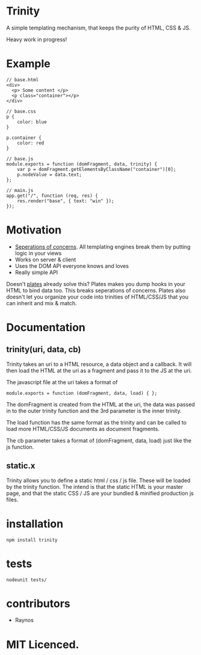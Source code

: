 # Trinity

A simple templating mechanism, that keeps the purity of HTML, CSS & JS.

Heavy work in progress!

# Example

	// base.html
	<div>
	  <p> Some content </p>
	  <p class="container"></p>
	</div>

	// base.css
	p {
		color: blue
	}

	p.container {
		color: red
	}

	// base.js
	module.exports = function (domFragment, data, trinity) {
		var p = domFragment.getElementsByClassName("container")[0];
		p.nodeValue = data.text;
	};

	// main.js
	app.get("/", function (req, res) {
		res.render("base", { text: "win" });
	});

# Motivation

 - [Seperations of concerns][1]. All templating engines break them by putting logic in your views
 - Works on server & client
 - Uses the DOM API everyone knows and loves
 - Really simple API

Doesn't [plates][2] already solve this? Plates makes you dump hooks in your HTML to bind data too. This breaks seperations of concerns. Plates also doesn't let you organize your code into trinities of HTML/CSS/JS that you can inherit and mix & match.

# Documentation

## trinity(uri, data, cb)

Trinity takes an uri to a HTML resource, a data object and a callback. It will then load the HTML at the uri as a fragment and pass it to the JS at the uri.

The javascript file at the uri takes a format of 

`module.exports = function (domFragment, data, load) { };`

The domFragment is created from the HTML at the uri, the data was passed in to the outer trinity function and the 3rd parameter is the inner trinity.

The load function has the same format as the trinity and can be called to load more HTML/CSS/JS documents as document fragments.

The cb parameter takes a format of (domFragment, data, load) just like the js function.

## static.x

Trinity allows you to define a static html / css / js file. These will be loaded by the trinity function. The intend is that the static HTML is your master page, and that the static CSS / JS are your bundled & minified production js files.

# installation

`npm install trinity`

# tests

`nodeunit tests/`

# contributors

 - Raynos

# MIT Licenced.

  [1]: http://en.wikipedia.org/wiki/Separation_of_concerns
  [2]: https://github.com/flatiron/plates
